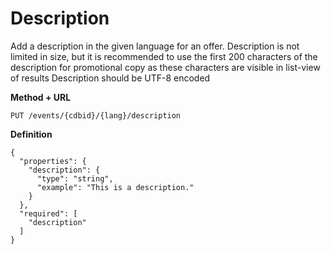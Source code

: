 ---
---

# Description

Add a description in the given language for an offer. 
Description is not limited in size, but it is recommended to use the first 200 characters of the description for promotional copy as these characters are visible in list-view of results
Description should be UTF-8 encoded


**Method + URL**

```
PUT /events/{cdbid}/{lang}/description
```

**Definition**
```
{
  "properties": {
    "description": {
      "type": "string",
      "example": "This is a description."
    }
  },
  "required": [
    "description"
  ]
}
```
